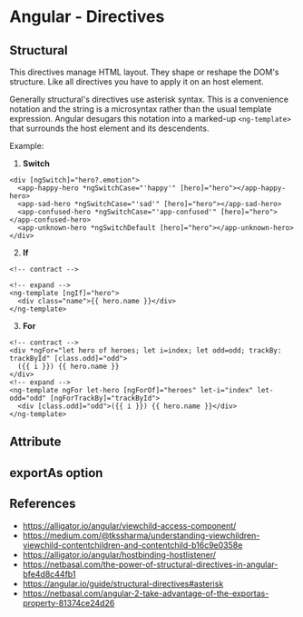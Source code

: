 # Angular - Directives

## Structural

This directives manage HTML layout. They shape or reshape the DOM's structure. Like all directives you have to apply it on an host element.

Generally structural's directives use asterisk syntax.
This is a convenience notation and the string is a microsyntax rather than the usual template expression. Angular desugars this notation into a marked-up  `<ng-template>` that surrounds the host element and its descendents.

Example:

1. **Switch**

```
<div [ngSwitch]="hero?.emotion">
  <app-happy-hero *ngSwitchCase="'happy'" [hero]="hero"></app-happy-hero>
  <app-sad-hero *ngSwitchCase="'sad'" [hero]="hero"></app-sad-hero>
  <app-confused-hero *ngSwitchCase="'app-confused'" [hero]="hero"></app-confused-hero>
  <app-unknown-hero *ngSwitchDefault [hero]="hero"></app-unknown-hero>
</div>
``` 

2. **If**

```
<!-- contract -->

<!-- expand -->
<ng-template [ngIf]="hero">
  <div class="name">{{ hero.name }}</div>
</ng-template>
```

3. **For**

```
<!-- contract -->
<div *ngFor="let hero of heroes; let i=index; let odd=odd; trackBy: trackById" [class.odd]="odd">
  ({{ i }}) {{ hero.name }}
</div>
<!-- expand -->
<ng-template ngFor let-hero [ngForOf]="heroes" let-i="index" let-odd="odd" [ngForTrackBy]="trackById">
  <div [class.odd]="odd">({{ i }}) {{ hero.name }}</div>
</ng-template>

```

## Attribute


## exportAs option


## References

- https://alligator.io/angular/viewchild-access-component/
- https://medium.com/@tkssharma/understanding-viewchildren-viewchild-contentchildren-and-contentchild-b16c9e0358e
- https://alligator.io/angular/hostbinding-hostlistener/
- https://netbasal.com/the-power-of-structural-directives-in-angular-bfe4d8c44fb1
- https://angular.io/guide/structural-directives#asterisk
- https://netbasal.com/angular-2-take-advantage-of-the-exportas-property-81374ce24d26